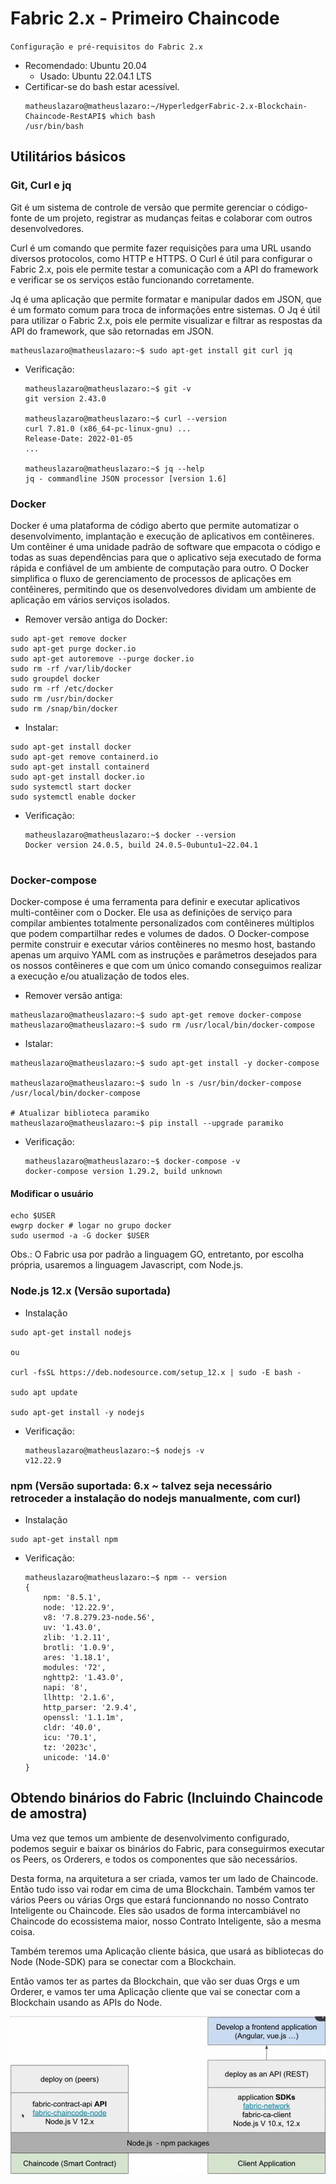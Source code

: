 # Fabric 2.x - Primeiro Chaincode
```Configuração e pré-requisitos do Fabric 2.x```
* Recomendado: Ubuntu 20.04
    * Usado: Ubuntu 22.04.1 LTS
* Certificar-se do bash estar acessível.
    ```shell
    matheuslazaro@matheuslazaro:~/HyperledgerFabric-2.x-Blockchain-Chaincode-RestAPI$ which bash
    /usr/bin/bash
    ```

## Utilitários básicos
### Git, Curl e jq
Git é um sistema de controle de versão que permite gerenciar o código-fonte de um projeto, registrar as mudanças feitas e colaborar com outros desenvolvedores.

Curl é um comando que permite fazer requisições para uma URL usando diversos protocolos, como HTTP e HTTPS. O Curl é útil para configurar o Fabric 2.x, pois ele permite testar a comunicação com a API do framework e verificar se os serviços estão funcionando corretamente.

Jq é uma aplicação que permite formatar e manipular dados em JSON, que é um formato comum para troca de informações entre sistemas. O Jq é útil para utilizar o Fabric 2.x, pois ele permite visualizar e filtrar as respostas da API do framework, que são retornadas em JSON.

```shell
matheuslazaro@matheuslazaro:~$ sudo apt-get install git curl jq
```

* Verificação:
    ```shell
    matheuslazaro@matheuslazaro:~$ git -v
    git version 2.43.0

    matheuslazaro@matheuslazaro:~$ curl --version
    curl 7.81.0 (x86_64-pc-linux-gnu) ...
    Release-Date: 2022-01-05
    ...

    matheuslazaro@matheuslazaro:~$ jq --help
    jq - commandline JSON processor [version 1.6]
    ```
### Docker
Docker é uma plataforma de código aberto que permite automatizar o desenvolvimento, implantação e execução de aplicativos em contêineres. Um contêiner é uma unidade padrão de software que empacota o código e todas as suas dependências para que o aplicativo seja executado de forma rápida e confiável de um ambiente de computação para outro. O Docker simplifica o fluxo de gerenciamento de processos de aplicações em contêineres, permitindo que os desenvolvedores dividam um ambiente de aplicação em vários serviços isolados.

* Remover versão antiga do Docker:
```shell
sudo apt-get remove docker
sudo apt-get purge docker.io
sudo apt-get autoremove --purge docker.io
sudo rm -rf /var/lib/docker
sudo groupdel docker
sudo rm -rf /etc/docker
sudo rm /usr/bin/docker
sudo rm /snap/bin/docker
```
* Instalar:
```shell
sudo apt-get install docker
sudo apt-get remove containerd.io
sudo apt-get install containerd
sudo apt-get install docker.io
sudo systemctl start docker
sudo systemctl enable docker
```

* Verificação: 
    ```shell
    matheuslazaro@matheuslazaro:~$ docker --version
    Docker version 24.0.5, build 24.0.5-0ubuntu1~22.04.1


    ```

### Docker-compose
Docker-compose é uma ferramenta para definir e executar aplicativos multi-contêiner com o Docker. Ele usa as definições de serviço para compilar ambientes totalmente personalizados com contêineres múltiplos que podem compartilhar redes e volumes de dados. O Docker-compose permite construir e executar vários contêineres no mesmo host, bastando apenas um arquivo YAML com as instruções e parâmetros desejados para os nossos contêineres e que com um único comando conseguimos realizar a execução e/ou atualização de todos eles.

* Remover versão antiga:
```shell
matheuslazaro@matheuslazaro:~$ sudo apt-get remove docker-compose
matheuslazaro@matheuslazaro:~$ sudo rm /usr/local/bin/docker-compose
```

* Istalar:
```shell
matheuslazaro@matheuslazaro:~$ sudo apt-get install -y docker-compose

matheuslazaro@matheuslazaro:~$ sudo ln -s /usr/bin/docker-compose /usr/local/bin/docker-compose

# Atualizar biblioteca paramiko
matheuslazaro@matheuslazaro:~$ pip install --upgrade paramiko

```

* Verificação:
    ```shell
    matheuslazaro@matheuslazaro:~$ docker-compose -v
    docker-compose version 1.29.2, build unknown
    ```

#### Modificar o usuário
```shell
echo $USER
ewgrp docker # logar no grupo docker
sudo usermod -a -G docker $USER
```

Obs.: O Fabric usa por padrão a linguagem GO, entretanto, por escolha própria, usaremos a linguagem Javascript, com Node.js.

### Node.js 12.x (Versão suportada)
* Instalação
```shell
sudo apt-get install nodejs

ou

curl -fsSL https://deb.nodesource.com/setup_12.x | sudo -E bash -

sudo apt update

sudo apt-get install -y nodejs
```

* Verificação:
    ```shell
    matheuslazaro@matheuslazaro:~$ nodejs -v
    v12.22.9
    ```
### npm (Versão suportada: 6.x ~ talvez seja necessário retroceder a instalação do nodejs manualmente, com curl)
* Instalação
```shell
sudo apt-get install npm
```

* Verificação:
    ```shell
    matheuslazaro@matheuslazaro:~$ npm -- version
    {
        npm: '8.5.1',
        node: '12.22.9',
        v8: '7.8.279.23-node.56',
        uv: '1.43.0',
        zlib: '1.2.11',
        brotli: '1.0.9',
        ares: '1.18.1',
        modules: '72',
        nghttp2: '1.43.0',
        napi: '8',
        llhttp: '2.1.6',
        http_parser: '2.9.4',
        openssl: '1.1.1m',
        cldr: '40.0',
        icu: '70.1',
        tz: '2023c',
        unicode: '14.0'
    }
    ```

## Obtendo binários do Fabric (Incluindo Chaincode de amostra)
Uma vez que temos um ambiente de desenvolvimento configurado, podemos seguir e baixar os binários do Fabric, para conseguirmos executar os Peers, os Orderers, e todos os componentes que são necessários.

Desta forma, na arquitetura a ser criada, vamos ter um lado de Chaincode. Então tudo isso vai rodar em cima de uma Blockchain. Também vamos ter vários Peers ou várias Orgs que estará funcionnando no nosso Contrato Inteligente ou Chaincode. Eles são usados de forma intercambiável no Chaincode do ecossistema maior, nosso Contrato Inteligente, são a mesma coisa.

Também teremos uma Aplicação cliente básica, que usará as bibliotecas do Node (Node-SDK) para se conectar com a Blockchain.

Então vamos ter as partes da Blockchain, que vão ser duas Orgs e um Orderer, e vamos ter uma Aplicação cliente que vai se conectar com a Blockchain usando as APIs do Node.

<img src="https://raw.githubusercontent.com/Blockchain-SelfSovereignIdentity/HyperledgerFabric-2.x-Blockchain-Chaincode-RestAPI/main/3-Fabric2.x-PrimeiroChaincode/arquitetura.png" alt="Arquitetura">

